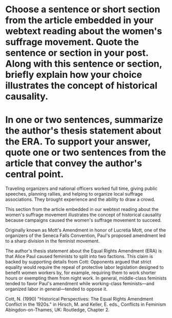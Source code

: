 # Choose a sentence or short section from the article embedded in your webtext reading about the women's suffrage movement. Quote the sentence or section in your post. Along with this sentence or section, briefly explain how your choice illustrates the concept of historical causality.

# In one or two sentences, summarize the author's thesis statement about the ERA. To support your answer, quote one or two sentences from the article that convey the author's central point.

Traveling organizers and national officers worked full time, giving public speeches, planning rallies, and helping to organize local suffrage associations. They brought experience and the ability to draw a crowd.

This section from the article embedded in our webtext reading about the women's suffrage movement illustrates the concept of historical causality because campaigns caused the women's suffrage movement to succeed.

Originally known as Mott's Amendment in honor of Lucretia Mott, one of the organizers of the Seneca Falls Convention, Paul's proposed amendment led to a sharp division in the feminist movement.

The author's thesis statement about the Equal Rights Amendment (ERA) is that Alice Paul caused feminists to split into two factions.  This claim is backed by supporting details from Cott:
Opponents argued that strict equality would require the repeal of protective labor legislation designed to benefit women workers by, for example, requiring them to work shorter hours or exempting them from night work. In general, middle-class feminists tended to favor Paul's amendment while working-class feminists—and organized labor in general—tended to oppose it.

Cott, N. (1990) "Historical Perspectives: The Equal Rights Amendment Conflict in the 1920s." in Hirsch, M. and Keller, E. eds., Conflicts in Feminism Abingdon-on-Thames, UK: Routledge, Chapter 2.